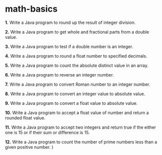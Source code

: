 # math-basics

**1.**  Write a Java program to round up the result of integer division. 

**2.**  Write a Java program to get whole and fractional parts from a double value.  

**3.**  Write a Java program to test if a double number is an integer. 

**4.**  Write a Java program to round a float number to specified decimals.  

**5.**  Write a Java program to count the absolute distinct value in an array.  

**6.**  Write a Java program to reverse an integer number.  

**7.**  Write a Java program to convert Roman number to an integer number. 

**8.**  Write a Java program to convert an integer value to absolute value.  

**9.**  Write a Java program to convert a float value to absolute value.  

**10.**  Write a Java program to accept a float value of number and return a rounded float value.  

**11.**  Write a Java program to accept two integers and return true if the either one is 15 or if their sum or difference is 15.  

**12.**  Write a Java program to count the number of prime numbers less than a given positive number. )
